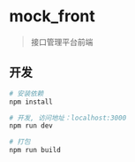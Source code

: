 # mock_front

> 接口管理平台前端

## 开发

```bash
# 安装依赖
npm install

# 开发, 访问地址：localhost:3000
npm run dev

# 打包
npm run build

```

